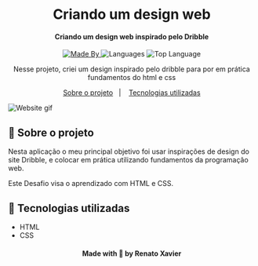 <h1 align="center">
    Criando um design web
</h1>

<h4 align="center">
  Criando um design web inspirado pelo Dribble
</h4>

<p align="center">
  <a href="https://www.linkedin.com/in/rnatu/">
    <img alt="Made By" src="https://img.shields.io/static/v1?label=Made%20By&message=Renato%20Xavier&color=6C4FBB&style=for-the-badge">
  </a>

  <img alt="Languages" src="https://img.shields.io/github/languages/count/rnatu/cloned-figma-design?style=for-the-badge">

  <img alt="Top Language" src="https://img.shields.io/github/languages/top/rnatu/cloned-figma-design?style=for-the-badge">
</p>

<p align="center">
Nesse projeto, criei um design inspirado pelo dribble para por em prática fundamentos do html e css
</p>

<p align="center">
  <a href="#-sobre-o-projeto">Sobre o projeto</a>&nbsp;&nbsp;&nbsp;|&nbsp;&nbsp;&nbsp;
  <a href="#-tecnologias-utilizadas">Tecnologias utilizadas</a>
</p>

![Website gif](./web-demo.gif)

## 📜 Sobre o projeto

Nesta aplicação o meu principal objetivo foi usar inspirações de design do site Dribble, e colocar em prática utilizando fundamentos da programação web.

Este Desafio visa o aprendizado com HTML e CSS.

## 🚀 Tecnologias utilizadas

- HTML
- CSS

<h4 align="center">
    Made with 💜 by Renato Xavier
</h4>
